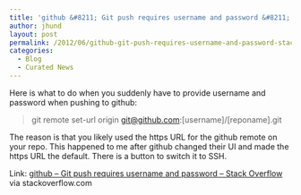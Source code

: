 ```yaml
---
title: 'github &#8211; Git push requires username and password &#8211; Stack Overflow'
author: jhund
layout: post
permalink: /2012/06/github-git-push-requires-username-and-password-stack-overflow/
categories:
  - Blog
  - Curated News
---
```

Here is what to do when you suddenly have to provide username and password when pushing to github:

> git remote set-url origin&nbsp;git@github.com:[username]/[reponame].git

The reason is that you likely used the https URL for the github remote on your repo. This happened to me after github changed their UI and made the https URL the default. There is a button to switch it to SSH.

Link: [github &#8211; Git push requires username and password &#8211; Stack Overflow][1] via stackoverflow.com

 [1]: http://bit.ly/KG7Zr7